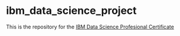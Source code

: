 # ibm_data_science_project

This is the repository for the [IBM Data Science Profesional Certificate](https://www.coursera.org/professional-certificates/ibm-data-science)
